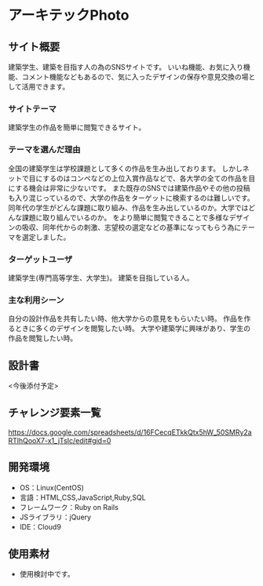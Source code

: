 # アーキテックPhoto

## サイト概要
建築学生、建築を目指す人の為のSNSサイトです。
いいね機能、お気に入り機能、コメント機能などもあるので、気に入ったデザインの保存や意見交換の場として活用できます。

### サイトテーマ
建築学生の作品を簡単に閲覧できるサイト。

### テーマを選んだ理由
全国の建築学生は学校課題として多くの作品を生み出しております。
しかしネットで目にするのはコンペなどの上位入賞作品などで、各大学の全ての作品を目にする機会は非常に少ないです。
また既存のSNSでは建築作品やその他の投稿も入り混じっているので、大学の作品をターゲットに検索するのは難しいです。
同年代の学生がどんな課題に取り組み、作品を生み出しているのか。大学ではどんな課題に取り組んでいるのか。
をより簡単に閲覧できることで多様なデザインの吸収、同年代からの刺激、志望校の選定などの基準になってもらう為にテーマを選定しました。

### ターゲットユーザ
建築学生(専門高等学生、大学生)。
建築を目指している人。

### 主な利用シーン
自分の設計作品を共有したい時、他大学からの意見をもらいたい時。
作品を作るときに多くのデザインを閲覧したい時。
大学や建築学に興味があり、学生の作品を閲覧したい時。

## 設計書
<今後添付予定>

## チャレンジ要素一覧
<https://docs.google.com/spreadsheets/d/16FCecqETkkQtx5hW_50SMRy2aRTlhQooX7-x1_jTsIc/edit#gid=0>

## 開発環境
- OS：Linux(CentOS)
- 言語：HTML,CSS,JavaScript,Ruby,SQL
- フレームワーク：Ruby on Rails
- JSライブラリ：jQuery
- IDE：Cloud9

## 使用素材
- 使用検討中です。
